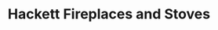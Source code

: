 ---
title: "Hackett Fireplaces and Stoves"
url: /gorey/hackett-fireplaces-and-stoves/
shop: Raumausstattung
---